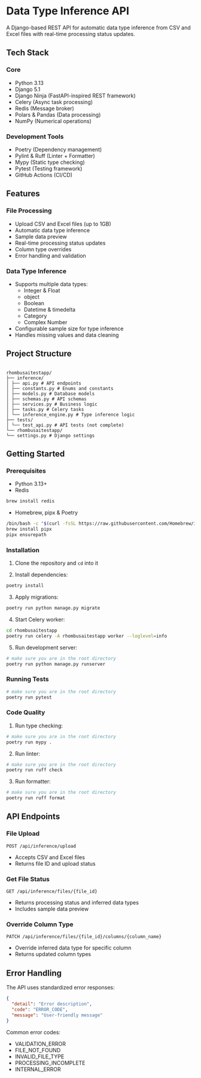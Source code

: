 # Data Type Inference API

A Django-based REST API for automatic data type inference from CSV and Excel files with real-time processing status updates.

## Tech Stack

### Core

- Python 3.13
- Django 5.1
- Django Ninja (FastAPI-inspired REST framework)
- Celery (Async task processing)
- Redis (Message broker)
- Polars & Pandas (Data processing)
- NumPy (Numerical operations)

### Development Tools

- Poetry (Dependency management)
- Pylint & Ruff (Linter + Formatter)
- Mypy (Static type checking)
- Pytest (Testing framework)
- GitHub Actions (CI/CD)

## Features

### File Processing

- Upload CSV and Excel files (up to 1GB)
- Automatic data type inference
- Sample data preview
- Real-time processing status updates
- Column type overrides
- Error handling and validation

### Data Type Inference

- Supports multiple data types:
  - Integer & Float
  - object
  - Boolean
  - Datetime & timedelta
  - Category
  - Complex Number
- Configurable sample size for type inference
- Handles missing values and data cleaning

## Project Structure

```

rhombusaitestapp/
├── inference/
│ ├── api.py # API endpoints
│ ├── constants.py # Enums and constants
│ ├── models.py # Database models
│ ├── schemas.py # API schemas
│ ├── services.py # Business logic
│ ├── tasks.py # Celery tasks
│ └── inference_engine.py # Type inference logic
├── tests/
│ └── test_api.py # API tests (not complete)
└── rhombusaitestapp/
└── settings.py # Django settings

```

## Getting Started

### Prerequisites

- Python 3.13+
- Redis

```bash
brew install redis
```

- Homebrew, pipx & Poetry

```bash
/bin/bash -c "$(curl -fsSL https://raw.githubusercontent.com/Homebrew/install/HEAD/install.sh)"
brew install pipx
pipx ensurepath
```

### Installation

1. Clone the repository and `cd` into it

2. Install dependencies:

```bash
poetry install
```

3. Apply migrations:

```bash
poetry run python manage.py migrate
```

4. Start Celery worker:

```bash
cd rhombusaitestapp
poetry run celery -A rhombusaitestapp worker --loglevel=info
```

5. Run development server:

```bash
# make sure you are in the root directory
poetry run python manage.py runserver
```

### Running Tests

```bash
# make sure you are in the root directory
poetry run pytest
```

### Code Quality

1. Run type checking:

```bash
# make sure you are in the root directory
poetry run mypy .
```

2. Run linter:

```bash
# make sure you are in the root directory
poetry run ruff check
```

3. Run formatter:

```bash
# make sure you are in the root directory
poetry run ruff format
```

## API Endpoints

### File Upload

```http
POST /api/inference/upload
```

- Accepts CSV and Excel files
- Returns file ID and upload status

### Get File Status

```http
GET /api/inference/files/{file_id}
```

- Returns processing status and inferred data types
- Includes sample data preview

### Override Column Type

```http
PATCH /api/inference/files/{file_id}/columns/{column_name}
```

- Override inferred data type for specific column
- Returns updated column types

## Error Handling

The API uses standardized error responses:

```json
{
  "detail": "Error description",
  "code": "ERROR_CODE",
  "message": "User-friendly message"
}
```

Common error codes:

- VALIDATION_ERROR
- FILE_NOT_FOUND
- INVALID_FILE_TYPE
- PROCESSING_INCOMPLETE
- INTERNAL_ERROR
